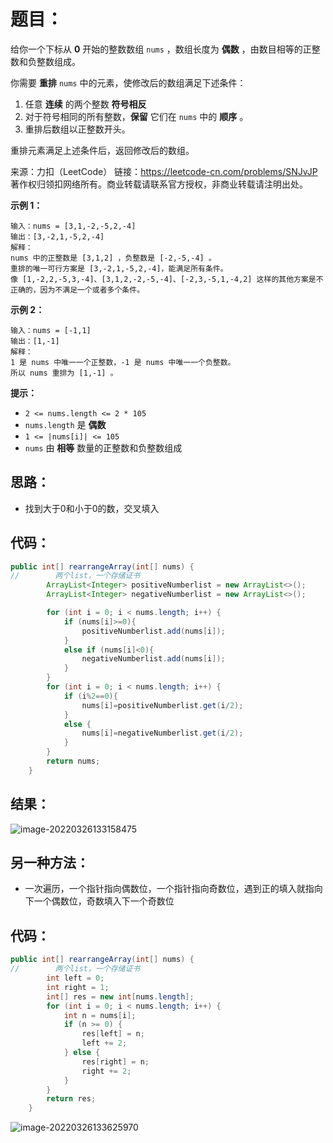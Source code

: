 # 题目：

给你一个下标从 **0** 开始的整数数组 `nums` ，数组长度为 **偶数** ，由数目相等的正整数和负整数组成。

你需要 **重排** `nums` 中的元素，使修改后的数组满足下述条件：

1. 任意 **连续** 的两个整数 **符号相反**
2. 对于符号相同的所有整数，**保留** 它们在 `nums` 中的 **顺序** 。
3. 重排后数组以正整数开头。

重排元素满足上述条件后，返回修改后的数组。



来源：力扣（LeetCode） 链接：https://leetcode-cn.com/problems/SNJvJP 著作权归领扣网络所有。商业转载请联系官方授权，非商业转载请注明出处。

<!--more-->

**示例 1：**

```
输入：nums = [3,1,-2,-5,2,-4]
输出：[3,-2,1,-5,2,-4]
解释：
nums 中的正整数是 [3,1,2] ，负整数是 [-2,-5,-4] 。
重排的唯一可行方案是 [3,-2,1,-5,2,-4]，能满足所有条件。
像 [1,-2,2,-5,3,-4]、[3,1,2,-2,-5,-4]、[-2,3,-5,1,-4,2] 这样的其他方案是不正确的，因为不满足一个或者多个条件。 
```

**示例 2：**

```
输入：nums = [-1,1]
输出：[1,-1]
解释：
1 是 nums 中唯一一个正整数，-1 是 nums 中唯一一个负整数。
所以 nums 重排为 [1,-1] 。
```

**提示：**

- `2 <= nums.length <= 2 * 105`
- `nums.length` 是 **偶数**
- `1 <= |nums[i]| <= 105`
- `nums` 由 **相等** 数量的正整数和负整数组成

## 思路：

- 找到大于0和小于0的数，交叉填入

## 代码：

```java
public int[] rearrangeArray(int[] nums) {
//        两个list，一个存储证书
        ArrayList<Integer> positiveNumberlist = new ArrayList<>();
        ArrayList<Integer> negativeNumberlist = new ArrayList<>();

        for (int i = 0; i < nums.length; i++) {
            if (nums[i]>=0){
                positiveNumberlist.add(nums[i]);
            }
            else if (nums[i]<0){
                negativeNumberlist.add(nums[i]);
            }
        }
        for (int i = 0; i < nums.length; i++) {
            if (i%2==0){
                nums[i]=positiveNumberlist.get(i/2);
            }
            else {
                nums[i]=negativeNumberlist.get(i/2);
            }
        }
        return nums;
    }
```

## 结果：

![image-20220326133158475](https://gitee.com/misteryliu/typora2/raw/master/image/image-20220326133158475.png)

## 另一种方法：

- 一次遍历，一个指针指向偶数位，一个指针指向奇数位，遇到正的填入就指向下一个偶数位，奇数填入下一个奇数位

## 代码：

```java
public int[] rearrangeArray(int[] nums) {
//        两个list，一个存储证书
        int left = 0;
        int right = 1;
        int[] res = new int[nums.length];
        for (int i = 0; i < nums.length; i++) {
            int n = nums[i];
            if (n >= 0) {
                res[left] = n;
                left += 2;
            } else {
                res[right] = n;
                right += 2;
            }
        }
        return res;
    }
```

![image-20220326133625970](https://gitee.com/misteryliu/typora2/raw/master/image/image-20220326133625970.png)